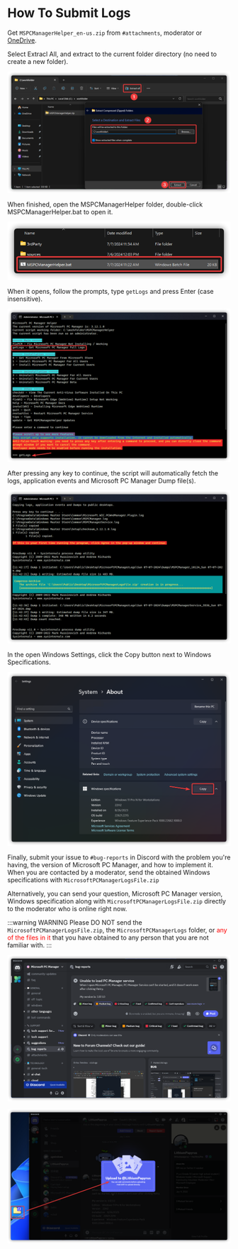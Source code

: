 # How To Submit Logs

Get `MSPCManagerHelper_en-us.zip` from `#attachments`, moderator or [OneDrive](https://gbcs6-my.sharepoint.com/:f:/g/personal/gucats_gbcs6_onmicrosoft_com/EtKwa-2la71HmG2RxkB5lngBvvRt9CFOYsyJG_HOwYIzNA).

Select Extracl All, and extract to the current folder directory (no need to create a new folder).

![](../assets/appendix/submit-logs/extract-all.png)

When finished, open the MSPCManagerHelper folder, double-click MSPCManagerHelper.bat to open it.

![](../assets/appendix/submit-logs/run-bat.png)

When it opens, follow the prompts, type `getLogs` and press Enter (case insensitive).

![](../assets/appendix/submit-logs/input.png)

After pressing any key to continue, the script will automatically fetch the logs, application events and Microsoft PC Manager Dump file(s).

![](../assets/appendix/submit-logs/working.png)

In the open Windows Settings, click the Copy button next to Windows Specifications.

![](../assets/appendix/submit-logs/about.png)

Finally, submit your issue to `#bug-reports` in Discord with the problem you're having, the version of Microsoft PC Manager, and how to implement it.
When you are contacted by a moderator, send the obtained Windows specifications with `MicrosoftPCManagerLogsFile.zip`

Alternatively, you can send your question, Microsoft PC Manager version, Windows specification along with `MicrosoftPCManagerLogsFile.zip` directly to the moderator who is online right now.

:::warning WARNING
Please DO NOT send the `MicrosoftPCManagerLogsFile.zip`, the `MicrosoftPCManagerLogs` folder, or <font color=red>any of the files in it</font> that you have obtained to any person that you are not familiar with.
:::

![](../assets/appendix/submit-logs/bug-reports.png)

![](../assets/appendix/submit-logs/contact-moderator.png)

